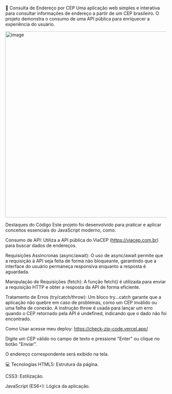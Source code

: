 🔎 Consulta de Endereço por CEP
Uma aplicação web simples e interativa para consultar informações de endereço a partir de um CEP brasileiro. O projeto demonstra o consumo de uma API pública para enriquecer a experiência do usuário.

<img width="1592" height="581" alt="image" src="https://github.com/user-attachments/assets/c1850883-e679-4992-aba3-7fd1332d8b3a" />


Destaques do Código
Este projeto foi desenvolvido para praticar e aplicar conceitos essenciais do JavaScript moderno, como:

Consumo de API: Utiliza a API pública do ViaCEP (https://viacep.com.br) para buscar dados de endereços.

Requisições Assíncronas (async/await): O uso de async/await permite que a requisição à API seja feita de forma não bloqueante, garantindo que a interface do usuário permaneça responsiva enquanto a resposta é aguardada.

Manipulação de Requisições (fetch): A função fetch() é utilizada para enviar a requisição HTTP e obter a resposta da API de forma eficiente.

Tratamento de Erros (try/catch/throw): Um bloco try...catch garante que a aplicação não quebre em caso de problemas, como um CEP inválido ou uma falha de conexão. A instrução throw é usada para lançar um erro quando o CEP retornado pela API é undefined, indicando que o dado não foi encontrado.

Como Usar
acesse meu deploy: https://check-zip-code.vercel.app/

Digite um CEP válido no campo de texto e pressione "Enter" ou clique no botão "Enviar".

O endereço correspondente será exibido na tela.

💻 Tecnologias
HTML5: Estrutura da página.

CSS3: Estilização.

JavaScript (ES6+): Lógica da aplicação.
